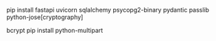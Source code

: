 pip install fastapi uvicorn sqlalchemy psycopg2-binary pydantic passlib python-jose[cryptography]

bcrypt
 pip install python-multipart
